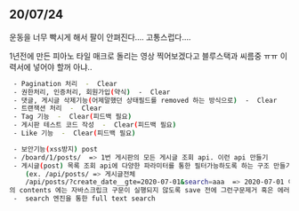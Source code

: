 ## 20/07/24


운동을 너무 빡시게 해서 팔이 안펴진다.... 고통스럽다....


1년전에 만든 피아노 타일 매크로 돌리는 영상 찍어보겠다고 블루스택과 씨름중 ㅠㅠ 이력서에 넣어야 할꺼 아냐..


```bash
 - Pagination 처리  -  Clear
 - 권한처리, 인증처리, 회원가입(약식)  -  Clear
 - 댓글, 게시글 삭제기능(어제말했던 상태필드를 removed 하는 방식으로)  -  Clear
 - 트랜잭션 처리  -  Clear
 - Tag 기능  -  Clear(피드백 필요)
 - 게시판 테스트 코드 작성  -  Clear(피드백 필요)
 - Like 기능  -  Clear(피드백 필요)

 - 보안기능(xss방지) post
 - /board/1/posts/  => 1번 게시판의 모든 게시글 조회 api. 이런 api 만들기
 - 게시글(post) 목록 조회 api에 다양한 파라미터를 통한 필터가능하도록 하는 구조 만들기
    (ex. /api/posts/ => 게시글전체
    /api/posts/?create_date__gte=2020-07-01&search=aaa  => 2020-07-01 이후에 생성된 게시글 중 aaa로 검색되는 게시글 모두조회)
의 contents 에는 자바스크립크 구문이 실행되지 않도록 save 전에 그런구문제거 혹은 에러리턴 등으로 게시글본문의 js 구문 실행안되도록 해야함)
 -  search 엔진을 통한 full text search
```
